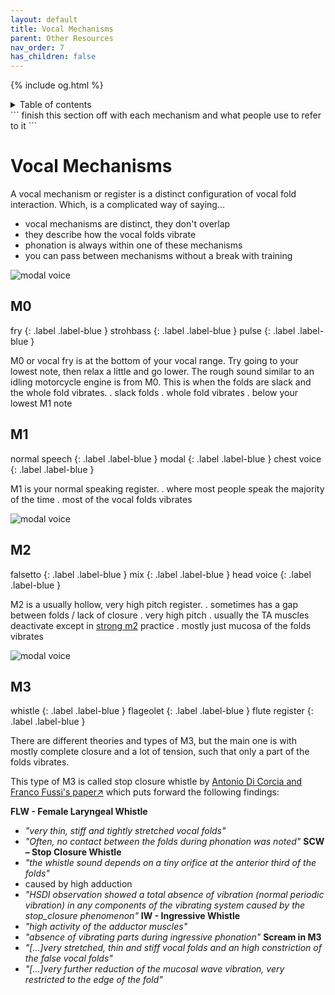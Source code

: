 ```yaml
---
layout: default
title: Vocal Mechanisms
parent: Other Resources
nav_order: 7
has_children: false
---
```

{% include og.html %}
<details closed markdown="block">
  <summary>
    Table of contents
  </summary>
{: .text-delta }
1. TOC
{:toc}
</details>
```
finish this section off with each mechanism and what people use to refer to it
```


# Vocal Mechanisms
A vocal mechanism or register is a distinct configuration of vocal fold interaction. Which, is a complicated way of saying...
- vocal mechanisms are distinct, they don't overlap
- they describe how the vocal folds vibrate
- phonation is always within one of these mechanisms
- you can pass between mechanisms without a break with training

![modal voice](https://upload.wikimedia.org/wikipedia/commons/thumb/f/f0/Vocal_fold_scheme.svg/580px-Vocal_fold_scheme.svg.png)

## M0

fry
{: .label .label-blue }
strohbass
{: .label .label-blue }
pulse
{: .label .label-blue }

M0 or vocal fry is at the bottom of your vocal range. Try going to your lowest note, then relax a little and go lower. The rough sound similar to an idling motorcycle engine is from M0. This is when the folds are slack and the whole fold vibrates.
. slack folds
. whole fold vibrates
. below your lowest M1 note

## M1

normal speech
{: .label .label-blue }
modal
{: .label .label-blue }
chest voice
{: .label .label-blue }

M1 is your normal speaking register.
. where most people speak the majority of the time
. most of the vocal folds vibrates

![modal voice](https://upload.wikimedia.org/wikipedia/commons/e/eb/Vocal_fold_animated.gif)


## M2

falsetto
{: .label .label-blue }
mix
{: .label .label-blue }
head voice
{: .label .label-blue }

M2 is a usually hollow, very high pitch register.
. sometimes has a gap between folds / lack of closure
. very high pitch
. usually the TA muscles deactivate except in [strong m2](/wiki/pages/pitch-range/strong-m2) practice
. mostly just mucosa of the folds vibrates

![modal voice](https://upload.wikimedia.org/wikipedia/commons/3/3c/Vocal_fold_falsett_animated.gif)


## M3

whistle
{: .label .label-blue }
flageolet
{: .label .label-blue }
flute register
{: .label .label-blue }

There are different theories and types of M3, but the main one is with mostly complete closure and a lot of tension, such that only a part of the folds vibrates.

This type of M3 is called stop closure whistle by [Antonio Di Corcia and Franco Fussi's paper↗](https://www.francofussi.com/wp-content/uploads/WHISTLE-REGISTER-OF-THE-SINGING-VOICE.-HSDI-EVICENCE.pdf) which puts forward the following findings:

**FLW - Female Laryngeal Whistle**
- _"very thin, stiff and tightly stretched vocal folds"_
- _"Often, no contact between the folds during phonation was noted"_
**SCW – Stop Closure Whistle**
- _"the whistle sound depends on a tiny orifice at the anterior third of the folds"_
- caused by high adduction
- _"HSDI observation showed a total absence of vibration (normal periodic vibration) in any components of the vibrating system caused by the stop_closure phenomenon"_
**IW - Ingressive Whistle**
- _"high activity of the adductor muscles"_
- _"absence of vibrating parts during ingressive phonation"_
**Scream in M3**
- _"[...]very stretched, thin and stiff vocal folds and an high constriction of the false vocal folds"_
- _"[...]very further reduction of the mucosal wave vibration, very restricted to the edge of the fold"_






<!--  -->

